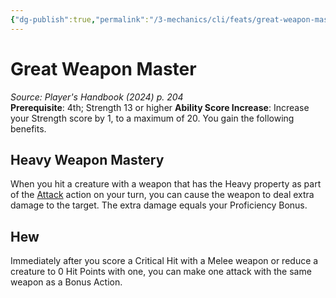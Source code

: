 ```yaml
---
{"dg-publish":true,"permalink":"/3-mechanics/cli/feats/great-weapon-master-xphb/","tags":["ttrpg-cli/compendium/src/5e/xphb","ttrpg-cli/feat"],"noteIcon":""}
---
```


# Great Weapon Master
*Source: Player's Handbook (2024) p. 204*  
**Prerequisite**: 4th; Strength 13 or higher
**Ability Score Increase**: Increase your Strength score by 1, to a maximum of 20.
You gain the following benefits.

## Heavy Weapon Mastery

When you hit a creature with a weapon that has the Heavy property as part of the [Attack](3-Mechanics/CLI/rules/actions.md#Attack) action on your turn, you can cause the weapon to deal extra damage to the target. The extra damage equals your Proficiency Bonus.

## Hew

Immediately after you score a Critical Hit with a Melee weapon or reduce a creature to 0 Hit Points with one, you can make one attack with the same weapon as a Bonus Action.